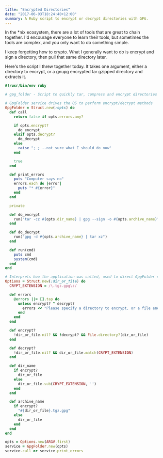 ```yaml
---
title: "Encrypted Directories"
date: "2017-06-03T18:24:40+12:00"
summary: A Ruby script to encrypt or decrypt directories with GPG.
---
```


In the *nix ecosystem, there are a lot of tools that are great to
chain together. I'd encourage everyone to learn their tools, but
sometimes the tools are complex, and you only want to do something
simple.

I keep forgetting how to crypto. What I generally want to do is
encrypt and sign a directory, then pull that same directory later.

Here's the script I threw together today. It takes one argument,
either a directory to encrypt, or a gnupg encrypted tar gzipped
directory and extracts it.

```ruby
#!/usr/bin/env ruby

# gpg_folder - Script to quickly tar, compress and encrypt directories

# GpgFolder service drives the OS to perform encrypt/decrypt methods
GpgFolder = Struct.new(:opts) do
  def call
    return false if opts.errors.any?

    if opts.encrypt?
      do_encrypt
    elsif opts.decrypt?
      do_decrypt
    else
      raise ";_; --not sure what I should do now"
    end

    true
  end

  def print_errors
    puts "Computer says no"
    errors.each do |error|
      puts "* #{error}"
    end
  end

  private

  def do_encrypt
    run("tar -cz #{opts.dir_name} | gpg --sign -o #{opts.archive_name}")
  end

  def do_decrypt
    run("gpg -d #{opts.archive_name} | tar xz")
  end

  def run(cmd)
    puts cmd
    system(cmd)
  end
end

# Interprets how the application was called, used to direct GpgFolder service
Options = Struct.new(:dir_or_file) do
  CRYPT_EXTENSION = /\.tgz.gpg\z/

  def errors
    @errors ||= [].tap do
      unless encrypt? ^ decrypt?
        errors << "Please specify a directory to encrypt, or a file ending in .tgz.gpg"
      end
    end
  end

  def encrypt?
    !dir_or_file.nil? && !decrypt? && File.directory?(dir_or_file)
  end

  def decrypt?
    !dir_or_file.nil? && dir_or_file.match(CRYPT_EXTENSION)
  end

  def dir_name
    if encrypt?
      dir_or_file
    else
      dir_or_file.sub(CRYPT_EXTENSION, '')
    end
  end

  def archive_name
    if encrypt?
      "#{dir_or_file}.tgz.gpg"
    else
      dir_or_file
    end
  end
end

opts = Options.new(ARGV.first)
service = GpgFolder.new(opts)
service.call or service.print_errors
```
